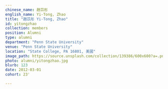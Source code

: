 ```yaml
---
chinese_name: 趙苡彤
english_name: Yi-Tong, Zhao
title: "趙苡彤 Yi-Tong, Zhao"
id: yitongzhao
collection: members
position: Alumni
type: alumni
department: "Penn State University"
venue: "Penn State University"
location: "State College, PA 16801, 美國"
image_path: https://source.unsplash.com/collection/139386/600x600?a=.png
photo: alumni/yitongzhao.jpg
blurb: 123
date: 2012-03-01
cohort: 23'

---
```

